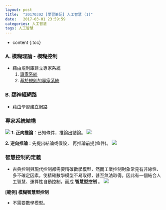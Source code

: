 ```yaml
---
layout: post
title:  "20170302 [學習筆記] 人工智慧 (1)"
date:   2017-03-01 23:59:59
categories: 人工智慧
tags: 人工智慧
---
```



* content
{:toc}


### A. 模糊理論 - 模糊控制
* 藉由規則庫建立專家系統
    1. [專家系統](https://goo.gl/MTt7jw)
    2. [基於規則的專家系統](https://goo.gl/39piYs)


### B. 類神經網路
* 藉由學習建立網路


### 專家系統結構
![](https://i.imgur.com/A3xyOE9.jpg)
**1. 正向推論**：已知條件，推論出結論。
![](https://i.imgur.com/CLp1mH4.jpg)

**2. 逆向推論**：先提出結論或假設， 再推論前提(條件)。
![](https://i.imgur.com/JECgCGc.jpg)


### 智慧控制的定義
* 古典控制與現代控制都需要精確數學模型，然而工業控制對象常見有非線性、多不確定因素，使精確數學模型不易取得，甚至無法取得。因此有一個結合人工智慧、運算性自動控制，而成 **智慧型控制** 。
![](https://i.imgur.com/dlm1zVL.jpg)

**[範例] 模糊智慧型控制**
* 不需要數學模型。
